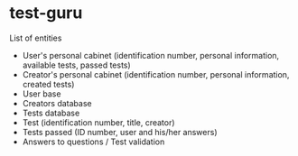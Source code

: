 # test-guru

List of entities

- User's personal cabinet (identification number, personal information, available tests, passed tests)
- Creator's personal cabinet (identification number, personal information, created tests)
- User base
- Creators database
- Tests database
- Test (identification number, title, creator)
- Tests passed (ID number, user and his/her answers)
- Answers to questions / Test validation
